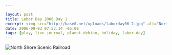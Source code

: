 ```yaml
--- 

layout: post
title: Labor Day 2006 Day 1
excerpt: <img src="http://base0.net/uploads/laborday06-2.jpg" alt="North Shore Scenic Railroad" />
date: 2006-09-03 07:53:14 -05:00
tags: [play, live-journal, planet-debian, holiday, labor-day]
---
```

<img src="http://base0.net/uploads/laborday06-2.jpg" alt="North Shore Scenic Railroad" />
